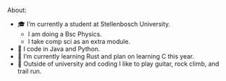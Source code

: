 About:
- 🎓 I’m currently a student at Stellenbosch University.
   - I am doing a Bsc Physics.
   - I take comp sci as an extra module. 
- 🔭 I code in Java and Python.
- 🌱 I’m currently learning Rust and plan on learning C this year.
- 🎸 Outside of university and coding I like to play guitar, rock climb, and trail run.

